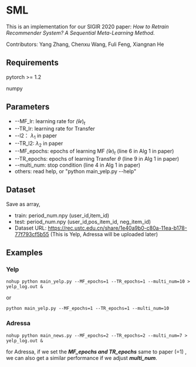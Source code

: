 # SML
  This is an implementation for our SIGIR 2020 paper: *How to Retrain Recommender System? A Sequential Meta-Learning Method.*
  
  Contributors: 
  Yang Zhang, Chenxu Wang, Fuli Feng, Xiangnan He
  
  ## Requirements
  pytorch >= 1.2

  numpy
  ## Parameters

  + --MF_lr: learning rate for $\hat(w)_t$
  + --TR_lr: learning rate for Transfer
  + --l2： $\lambda_1$ in paper
  + --TR_l2: $\lambda_2$ in paper
  + --MF_epochs: epochs of learning MF $\hat(w)_t$  (line 6 in Alg 1 in paper)
  + --TR_epochs: epochs of learning Transfer $\theta$ (line 9 in Alg 1 in paper)
  + --multi_num: stop condition  (line 4 in Alg 1 in paper)
  + others: read help, or "python main_yelp.py --help"

  ## Dataset
  Save as array,
  + train: period_num.npy (user_id,item_id)
  + test:  period_num.npy (user_id,pos_item_id, neg_item_id)
  + Dataset URL: https://rec.ustc.edu.cn/share/1e40a9b0-c80a-11ea-b178-77f793cf5b55 (This is Yelp, Adressa will be uploaded later)
  
  ## Examples

  ### Yelp

  `nohup python main_yelp.py --MF_epochs=1 --TR_epochs=1 --multi_num=10 > yelp_log.out &`

  or

  `python main_yelp.py --MF_epochs=1 --TR_epochs=1 --multi_num=10`

  ### Adressa
  `nohup python main_news.py --MF_epochs=2 --TR_epochs=2 --multi_num=7 > yelp_log.out &`
  
  for Adressa, if we set the ***MF_epochs and TR_epochs*** same to paper (=1) , we can also get a similar performance if we adjust ***multi_num***.



